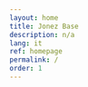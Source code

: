 ```yaml
---
layout: home
title: Jonez Base
description: n/a
lang: it
ref: homepage
permalink: /
order: 1
---
```

